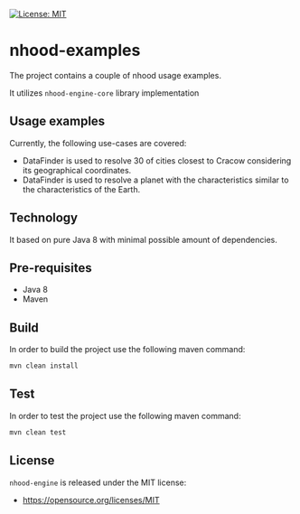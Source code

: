 [![License: MIT](https://img.shields.io/badge/License-MIT-yellow.svg)](https://opensource.org/licenses/MIT)

# nhood-examples

The project contains a couple of nhood usage examples.

It utilizes `nhood-engine-core` library implementation

## Usage examples

Currently, the following use-cases are covered:

- DataFinder is used to resolve 30 of cities closest to Cracow considering its geographical coordinates.
- DataFinder is used to resolve a planet with the characteristics similar to the characteristics of the Earth.

## Technology

It based on pure Java 8 with minimal possible amount of dependencies.

## Pre-requisites

- Java 8
- Maven

## Build

In order to build the project use the following maven command:

```bash
mvn clean install
```

## Test

In order to test the project use the following maven command:

```bash
mvn clean test
```

## License

`nhood-engine` is released under the MIT license:
- https://opensource.org/licenses/MIT
